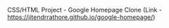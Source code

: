 CSS/HTML Project - Google Homepage Clone
(Link - https://jitendrrathore.github.io/google-homepage/)
